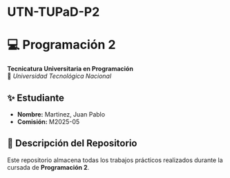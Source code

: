 # UTN-TUPaD-P2
# 💻 Programación 2  
**Tecnicatura Universitaria en Programación**  
📍 *Universidad Tecnológica Nacional*  

## ✨ Estudiante  
- **Nombre:** Martinez, Juan Pablo 
- **Comisión:** M2025-05 

## 📂 Descripción del Repositorio  
Este repositorio almacena todas los trabajos prácticos realizados durante la cursada de **Programación 2**.  
